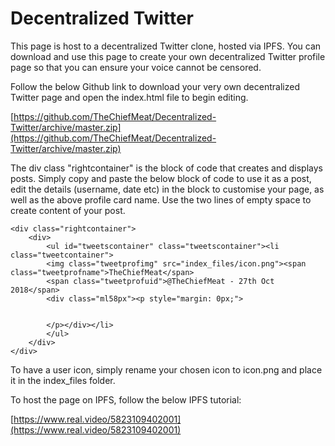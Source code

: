 # Decentralized Twitter

This page is host to a decentralized Twitter clone, hosted via IPFS. You can download and use this page to create your own decentralized Twitter profile page so that you can ensure your voice cannot be censored.

Follow the below Github link to download your very own decentralized Twitter page and open the index.html file to begin editing.

[https://github.com/TheChiefMeat/Decentralized-Twitter/archive/master.zip](https://github.com/TheChiefMeat/Decentralized-Twitter/archive/master.zip)

The div class "rightcontainer" is the block of code that creates and displays posts. Simply copy and paste the below block of code to use it as a post, edit the details (username, date etc) in the block to customise your page, as well as the above profile card name. Use the two lines of empty space to create content of your post.

   	<div class="rightcontainer">
		<div>
			<ul id="tweetscontainer" class="tweetscontainer"><li class="tweetcontainer">
			<img class="tweetprofimg" src="index_files/icon.png"><span class="tweetprofname">TheChiefMeat</span>
			<span class="tweetprofuid">@TheChiefMeat - 27th Oct 2018</span>
			<div class="ml58px"><p style="margin: 0px;">
							

			</p></div></li>
			</ul>
		</div>
	</div>

To have a user icon, simply rename your chosen icon to icon.png and place it in the index_files folder.

To host the page on IPFS, follow the below IPFS tutorial:

[https://www.real.video/5823109402001](https://www.real.video/5823109402001)



